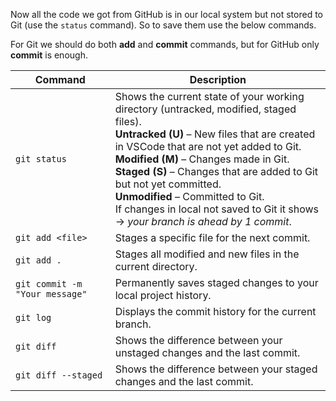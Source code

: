 
Now all the code we got from GitHub is in our local system but not stored to Git (use the `status` command).
So to save them use the below commands.

For Git we should do both **add** and **commit** commands, but for GitHub only **commit** is enough.

| Command                        | Description                                                                                                                                                                                                                                                                                                                                                                                                                                  |
| ------------------------------ | -------------------------------------------------------------------------------------------------------------------------------------------------------------------------------------------------------------------------------------------------------------------------------------------------------------------------------------------------------------------------------------------------------------------------------------------- |
| `git status`                   | Shows the current state of your working directory (untracked, modified, staged files). <br> **Untracked (U)** – New files that are created in VSCode that are not yet added to Git. <br> **Modified (M)** – Changes made in Git. <br> **Staged (S)** – Changes that are added to Git but not yet committed. <br> **Unmodified** – Committed to Git. <br> If changes in local not saved to Git it shows → *your branch is ahead by 1 commit*. |
| `git add <file>`               | Stages a specific file for the next commit.                                                                                                                                                                                                                                                                                                                                                                                                  |
| `git add .`                    | Stages all modified and new files in the current directory.                                                                                                                                                                                                                                                                                                                                                                                  |
| `git commit -m "Your message"` | Permanently saves staged changes to your local project history.                                                                                                                                                                                                                                                                                                                                                                              |
| `git log`                      | Displays the commit history for the current branch.                                                                                                                                                                                                                                                                                                                                                                                          |
| `git diff`                     | Shows the difference between your unstaged changes and the last commit.                                                                                                                                                                                                                                                                                                                                                                      |
| `git diff --staged`            | Shows the difference between your staged changes and the last commit.                                                                                                                                                                                                                                                                                                                                                                        |
